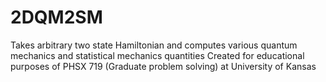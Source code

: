 # 2DQM2SM
Takes arbitrary two state Hamiltonian and computes various quantum mechanics and statistical mechanics quantities
Created for educational purposes of PHSX 719 (Graduate problem solving) at University of Kansas
